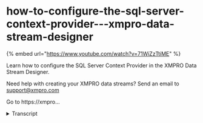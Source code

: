 # how-to-configure-the-sql-server-context-provider---xmpro-data-stream-designer
{% embed url="https://www.youtube.com/watch?v=71WiZzTtiME" %}



Learn how to configure the SQL Server Context Provider in the XMPRO Data Stream Designer. 

Need help with creating your XMPRO data streams? Send an email to support@xmpro.com 

Go to https://xmpro...
<details>
<summary>Transcript</summary>Learn how to configure the SQL Server Context Provider in the XMPRO Data Stream Designer. 

Need help with creating your XMPRO data streams? Send an email to support@xmpro.com 

Go to https://xmpro...
what we are going to do here is look at

how to set up and configure the sequel

server context provider go to the

toolbox and search for sequel server you

will find it under context providers

click on the agent and drag it to the

canvas click on save double click on

your agent

this is where you will be configuring

your agent first make sure you're using

the correct collection

if not select another collection from

the drop-down next add a value for your

polling interval which is the right at

which new records or accessed or checked

for I'm going to leave it at 10 records

per second next add the name of your

sequel server instance click somewhere

else on the form add your user name if

you'd like to use siegel server

authentication click on the check box

and add your password

if you do not select the checkbox

windows authentication will be used

select the database you'd like to

connect to select the table you'd like

context off

if you'd like only certain columns to be

returned click on the columns to return

field and selected columns from the

drop-down if you do not select any

columns all columns will be returned if

you'd like to limit the amount of rows

returned add their amount of rows you'd

like to have returned if you leave this

field blank all qualifying rows will be

returned next if you like to add a

filter click on the plus button you're

given you will be given the option to

add either condition or group the

default group has already been added for

you if you'd like to add a condition

click on add condition select the field

upon which the condition needs to be

based then select your equation finally

add a value

if you'd like to sort the data returned

click on the plus button select the

field you'd like the data to be sorted

by then select the order which can be

either a Sydney or descending click

somewhere else on the form click apply

click Save

you
</details>